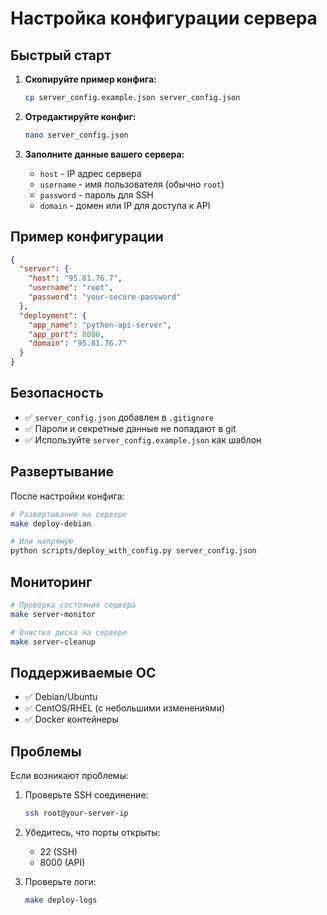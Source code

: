 # Настройка конфигурации сервера

## Быстрый старт

1. **Скопируйте пример конфига:**
   ```bash
   cp server_config.example.json server_config.json
   ```

2. **Отредактируйте конфиг:**
   ```bash
   nano server_config.json
   ```

3. **Заполните данные вашего сервера:**
   - `host` - IP адрес сервера
   - `username` - имя пользователя (обычно `root`)
   - `password` - пароль для SSH
   - `domain` - домен или IP для доступа к API

## Пример конфигурации

```json
{
  "server": {
    "host": "95.81.76.7",
    "username": "root",
    "password": "your-secure-password"
  },
  "deployment": {
    "app_name": "python-api-server",
    "app_port": 8000,
    "domain": "95.81.76.7"
  }
}
```

## Безопасность

- ✅ `server_config.json` добавлен в `.gitignore`
- ✅ Пароли и секретные данные не попадают в git
- ✅ Используйте `server_config.example.json` как шаблон

## Развертывание

После настройки конфига:

```bash
# Развертывание на сервере
make deploy-debian

# Или напрямую
python scripts/deploy_with_config.py server_config.json
```

## Мониторинг

```bash
# Проверка состояния сервера
make server-monitor

# Очистка диска на сервере
make server-cleanup
```

## Поддерживаемые ОС

- ✅ Debian/Ubuntu
- ✅ CentOS/RHEL (с небольшими изменениями)
- ✅ Docker контейнеры

## Проблемы

Если возникают проблемы:

1. Проверьте SSH соединение:
   ```bash
   ssh root@your-server-ip
   ```

2. Убедитесь, что порты открыты:
   - 22 (SSH)
   - 8000 (API)

3. Проверьте логи:
   ```bash
   make deploy-logs
   ```
